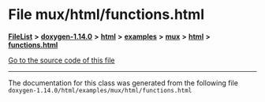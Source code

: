 

# File mux/html/functions.html



[**FileList**](files.md) **>** [**doxygen-1.14.0**](dir_9d5bad020669189c90cda983471be5d0.md) **>** [**html**](dir_05d1fd8a7cdd04f638f8b23196de02e2.md) **>** [**examples**](dir_aa52e73a32d193037813a53dcfe817b6.md) **>** [**mux**](dir_4326963d12fa1d64c0e99b1caca435ed.md) **>** [**html**](dir_ad367ac560c23093b005e99df2c54428.md) **>** [**functions.html**](mux_2html_2functions_8html.md)

[Go to the source code of this file](mux_2html_2functions_8html_source.md)





































































------------------------------
The documentation for this class was generated from the following file `doxygen-1.14.0/html/examples/mux/html/functions.html`

